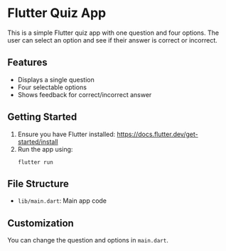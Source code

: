 # Flutter Quiz App

This is a simple Flutter quiz app with one question and four options. The user can select an option and see if their answer is correct or incorrect.

## Features
- Displays a single question
- Four selectable options
- Shows feedback for correct/incorrect answer

## Getting Started
1. Ensure you have Flutter installed: https://docs.flutter.dev/get-started/install
2. Run the app using:
   ```
   flutter run
   ```

## File Structure
- `lib/main.dart`: Main app code

## Customization
You can change the question and options in `main.dart`.

